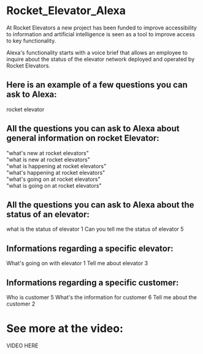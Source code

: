 # Rocket_Elevator_Alexa

At Rocket Elevators a new project has been funded to improve accessibility to information and artificial intelligence is seen as a tool to improve access to key functionality.

Alexa's functionality starts with a voice brief that allows an employee to inquire about the status of the elevator network deployed and operated by Rocket Elevators.

## Here is an example of a few questions you can ask to Alexa:
rocket elevator

## All the questions you can ask to Alexa about general information on rocket Elevator:
"what's new at rocket elevators"\
"what is new at rocket elevators"\
"what is happening at rocket elevators"\
"what's happening at rocket elevators"\
"what's going on at rocket elevators"\
"what is going on at rocket elevators"


## All the questions you can ask to Alexa about the status of an elevator:
what is the status of elevator 1
Can you tell me the status of elevator 5


## Informations regarding a specific elevator:
What's going on with elevator 1
Tell me about elevator 3


## Informations regarding a specific customer:
Who is customer 5
What's the information for customer 6
Tell me about the customer 2


# See more at the video:

VIDEO HERE
